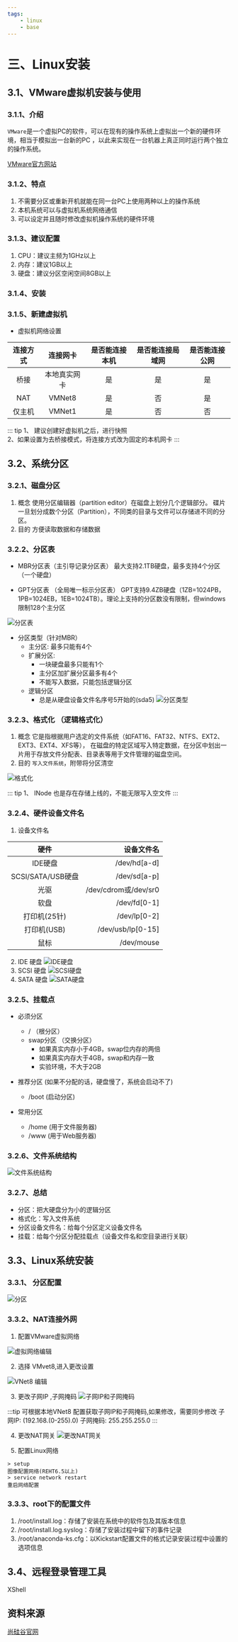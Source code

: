 ```yaml
---
tags: 
    - linux
    - base
---
```


# 三、Linux安装

## 3.1、VMware虚拟机安装与使用
### 3.1.1、介绍
`VMware`是一个虚拟PC的软件，可以在现有的操作系统上虚拟出一个新的硬件环境，相当于模拟出一台新的PC ，以此来实现在一台机器上真正同时运行两个独立的操作系统。

[VMware官方网站](http://www.vmware.com)

### 3.1.2、特点
1. 不需要分区或重新开机就能在同一台PC上使用两种以上的操作系统
2. 本机系统可以与虚拟机系统网络通信
3. 可以设定并且随时修改虚拟机操作系统的硬件环境

### 3.1.3、建议配置
1. CPU：建议主频为1GHz以上
2. 内存：建议1GB以上
3. 硬盘：建议分区空闲空间8GB以上

### 3.1.4、安装

### 3.1.5、新建虚拟机

- 虚拟机网络设置

| 连接方式        | 连接网卡     | 是否能连接本机  | 是否能连接局域网 |  是否能连接公网 |
| :-------------: |:-------------:| :-----:| :-----:| :-----:|
| 桥接      | 本地真实网卡 | 是 |  是 |  是 |
| NAT      | VMNet8      |   是 | 否 | 是 |
| 仅主机 | VMNet1     |    是 | 否 | 否 |


::: tip
1、 建议创建好虚拟机之后，进行快照<br/>
2、如果设置为去桥接模式，将连接方式改为固定的本机网卡
:::

## 3.2、系统分区
### 3.2.1、磁盘分区
1. 概念
    使用分区编辑器（partition editor）在磁盘上划分几个逻辑部分。
    碟片一旦划分成数个分区（Partition），不同类的目录与文件可以存储进不同的分区。
2. 目的
    方便读取数据和存储数据

### 3.2.2、分区表
- MBR分区表（主引导记录分区表）
最大支持2.1TB硬盘，最多支持4个分区（一个硬盘）

- GPT分区表 （全局唯一标示分区表）
GPT支持9.4ZB硬盘（1ZB=1024PB，1PB=1024EB，1EB=1024TB）。理论上支持的分区数没有限制，但windows限制128个主分区

![分区表](./static/003_01.png)

- 分区类型（针对MBR）
    - 主分区: 最多只能有4个
    - 扩展分区:
        - 一块硬盘最多只能有1个
        - 主分区加扩展分区最多有4个
        - 不能写入数据，只能包括逻辑分区
    - 逻辑分区
        - 总是从硬盘设备文件名序号5开始的(sda5)
    ![分区类型](./static/003_02.png)

### 3.2.3、格式化 （逻辑格式化）
1. 概念
    它是指根据用户选定的文件系统（如FAT16、FAT32、NTFS、EXT2、EXT3、EXT4、XFS等），
    在磁盘的特定区域写入特定数据，在分区中划出一片用于存放文件分配表、目录表等用于文件管理的磁盘空间。
2. 目的
    `写入文件系统`，附带将分区清空

![格式化](./static/003_03.png)

::: tip
1、 INode 也是存在存储上线的，不能无限写入空文件
:::

### 3.2.4、硬件设备文件名
1. 设备文件名

| 硬件  |  设备文件名 |
|:--:|--:|
|IDE硬盘            | /dev/hd[a-d]         |
|SCSI/SATA/USB硬盘  | /dev/sd[a-p]          |
|光驱               | /dev/cdrom或/dev/sr0  |
|软盘               | /dev/fd[0-1]        |
|打印机(25针)       | /dev/lp[0-2]    |
|打印机(USB)        | /dev/usb/lp[0-15]   |
|鼠标               | /dev/mouse

2. IDE 硬盘 
![IDE硬盘](./static/003_04.png)
3. SCSI 硬盘
![SCSI硬盘](./static/003_05.png)
4. SATA 硬盘
![SATA硬盘](./static/003_06.png)

### 3.2.5、挂载点
- 必须分区
    - / （根分区）
    - swap分区 （交换分区）
        - 如果真实内存小于4GB，swap位内存的两倍
        - 如果真实内存大于4GB，swap和内存一致
        - 实验环境，不大于2GB

- 推荐分区 (如果不分配的话，硬盘慢了，系统会启动不了)
    - /boot (启动分区)

- 常用分区
    - /home (用于文件服务器) 
    - /www (用于Web服务器)

### 3.2.6、文件系统结构
![文件系统结构](./static/003_07.png) 

### 3.2.7、总结
- 分区：把大硬盘分为小的逻辑分区
- 格式化：写入文件系统
- 分区设备文件名：给每个分区定义设备文件名
- 挂载：给每个分区分配挂载点（设备文件名和空目录进行关联）

## 3.3、Linux系统安装

### 3.3.1、 分区配置

![分区](./static/003_08.png) 

### 3.3.2、NAT连接外网
1. 配置VMware虚拟网络

![虚拟网络编辑](./static/003_09.png) 

2. 选择 VMvet8,进入更改设置

![VNet8 编辑](./static/003_10.png) 

3. 更改子网IP ,子网掩码
![子网IP和子网掩码](./static/003_11.png) 

:::tip
可根据本地VNet8 配置获取子网IP和子网掩码,如果修改，需要同步修改
子网IP: (192.168.(0-255).0)
子网掩码: 255.255.255.0 
:::

4. 更改NAT网关
![更改NAT网关](./static/003_12.png) 

5. 配置Linux网络

``` shell
> setup
图像配置网络(REHT6.5以上)
> service network restart
重启网络配置
```

### 3.3.3、root下的配置文件
1. /root/install.log：存储了安装在系统中的软件包及其版本信息
2. /root/install.log.syslog：存储了安装过程中留下的事件记录
3. /root/anaconda-ks.cfg：以Kickstart配置文件的格式记录安装过程中设置的选项信息 

## 3.4、远程登录管理工具
XShell

## 资料来源
[尚硅谷官网](http://www.atguigu.com/) 